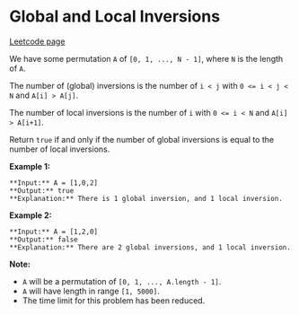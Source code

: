 # Global and Local Inversions
[Leetcode page](https://leetcode.com/problems/global-and-local-inversions/description)

We have some permutation `A` of `[0, 1, ..., N - 1]`, where `N` is the length
of `A`.

The number of (global) inversions is the number of `i < j` with `0 <= i < j <
N` and `A[i] > A[j]`.

The number of local inversions is the number of `i` with `0 <= i < N` and
`A[i] > A[i+1]`.

Return `true` if and only if the number of global inversions is equal to the
number of local inversions.

**Example 1:**

    
    
    **Input:** A = [1,0,2]
    **Output:** true
    **Explanation:** There is 1 global inversion, and 1 local inversion.
    

**Example 2:**

    
    
    **Input:** A = [1,2,0]
    **Output:** false
    **Explanation:** There are 2 global inversions, and 1 local inversion.
    

**Note:**

  * `A` will be a permutation of `[0, 1, ..., A.length - 1]`.
  * `A` will have length in range `[1, 5000]`.
  * The time limit for this problem has been reduced.

